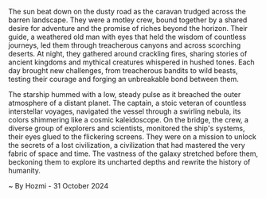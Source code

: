 
The sun beat down on the dusty road as the caravan trudged across the barren landscape. They were a motley crew, bound together by a shared desire for adventure and the promise of riches beyond the horizon. Their guide, a weathered old man with eyes that held the wisdom of countless journeys, led them through treacherous canyons and across scorching deserts. At night, they gathered around crackling fires, sharing stories of ancient kingdoms and mythical creatures whispered in hushed tones. Each day brought new challenges, from treacherous bandits to wild beasts, testing their courage and forging an unbreakable bond between them.

The starship hummed with a low, steady pulse as it breached the outer atmosphere of a distant planet. The captain, a stoic veteran of countless interstellar voyages, navigated the vessel through a swirling nebula, its colors shimmering like a cosmic kaleidoscope. On the bridge, the crew, a diverse group of explorers and scientists, monitored the ship's systems, their eyes glued to the flickering screens. They were on a mission to unlock the secrets of a lost civilization, a civilization that had mastered the very fabric of space and time. The vastness of the galaxy stretched before them, beckoning them to explore its uncharted depths and rewrite the history of humanity. 

~ By Hozmi - 31 October 2024
